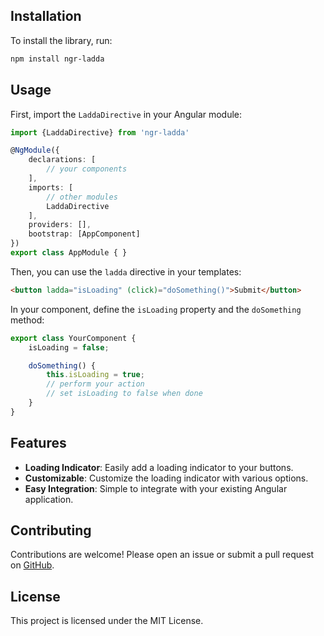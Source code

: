 ## Installation

To install the library, run:

```bash
npm install ngr-ladda
```

## Usage

First, import the `LaddaDirective` in your Angular module:

```typescript
import {LaddaDirective} from 'ngr-ladda'

@NgModule({
    declarations: [
        // your components
    ],
    imports: [
        // other modules
        LaddaDirective
    ],
    providers: [],
    bootstrap: [AppComponent]
})
export class AppModule { }
```

Then, you can use the `ladda` directive in your templates:

```html
<button ladda="isLoading" (click)="doSomething()">Submit</button>
```

In your component, define the `isLoading` property and the `doSomething` method:

```typescript
export class YourComponent {
    isLoading = false;

    doSomething() {
        this.isLoading = true;
        // perform your action
        // set isLoading to false when done
    }
}
```

## Features

- **Loading Indicator**: Easily add a loading indicator to your buttons.
- **Customizable**: Customize the loading indicator with various options.
- **Easy Integration**: Simple to integrate with your existing Angular application.

## Contributing

Contributions are welcome! Please open an issue or submit a pull request on [GitHub](https://github.com/rohit-sanwariya/ladda).

## License

This project is licensed under the MIT License.